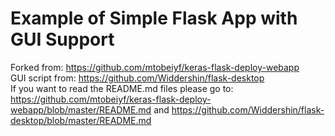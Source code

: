 # Example of Simple Flask App with GUI Support 
Forked from: https://github.com/mtobeiyf/keras-flask-deploy-webapp <br>
GUI script from: https://github.com/Widdershin/flask-desktop <br>
If you want to read the README.md files please go to: https://github.com/mtobeiyf/keras-flask-deploy-webapp/blob/master/README.md and https://github.com/Widdershin/flask-desktop/blob/master/README.md
